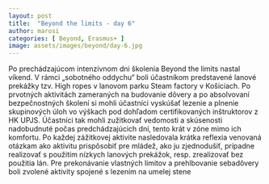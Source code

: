 ```yaml
---
layout: post
title:  "Beyond the limits - day 6"
author: marosi
categories: [ Beyond, Erasmus+ ]
image: assets/images/beyond/day-6.jpg
---
```


Po prechádzajúcom intenzívnom dni školenia Beyond the limits nastal víkend. V rámci „sobotného oddychu“ boli účastníkom predstavené lanové prekážky tzv. High ropes v lanovom parku Steam factory v Košiciach. Po prvotných aktivitách zameraných na budovanie dôvery a po absolvovaní bezpečnostných školení si mohli účastníci vyskúšať lezenie a plnenie skupinových úloh vo výškach pod dohľadom certifikovaných inštruktorov z HK UPJS. Účastníci tak mohli zužitkovať vedomosti a skúsenosti nadobudnuté počas predchádzajúcich dní, tento krát v zóne mimo ich komfortu. Po každej zážitkovej aktivite nasledovala krátka reflexia venovaná otázkam ako aktivitu prispôsobiť pre mládež, ako ju zjednodušiť, prípadne realizovať s použitím nízkych lanových prekážok, resp. zrealizovať bez použitia lán. Pre prekonávanie vlastných limitov a prehlbovanie sebadôvery boli zvolené aktivity spojené s lezením na umelej stene

